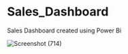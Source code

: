 # Sales_Dashboard
Sales Dashboard created using Power Bi

![Screenshot (714)](https://user-images.githubusercontent.com/73808133/190899543-216ae5d0-169a-4ded-b7d1-b0594b90fef8.png)
